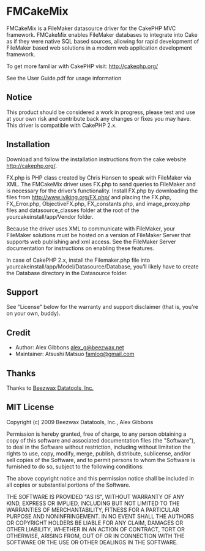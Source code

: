 FMCakeMix
=========

FMCakeMix is a FileMaker datasource driver for the CakePHP MVC framework.
FMCakeMix enables FileMaker databases to integrate into Cake as if they were
native SQL based sources, allowing for rapid development of FileMaker based web
solutions in a modern web application development framework.

To get more familiar with CakePHP visit: http://cakephp.org/

See the User Guide.pdf for usage information

Notice
------

This product should be considered a work in progress, please test and use at your own risk and contribute back any changes or fixes you may have. This driver is compatible with CakePHP 2.x.


Installation
------------

Download and follow the installation instructions from the cake website
http://cakephp.org/.

FX.php is PHP class created by Chris Hansen to speak with FileMaker via XML.
The FMCakeMix driver uses FX.php to send queries to FileMaker and is necessary 
for the driver’s functionality. Install FX.php by downloading the files from 
http://www.iviking.org/FX.php/ and placing the FX.php, FX_Error.php, 
ObjectiveFX.php, FX_constants.php, and image_proxy.php files and 
datasource_classes folder at the root of the yourcakeinstall/app/Vendor folder.

Because the driver uses XML to communicate with FileMaker, your FileMaker
solutions must be hosted on a version of FileMaker Server that supports web
publishing and xml access. See the FileMaker Server documentation for
instructions on enabling these features.

In case of CakePHP 2.x, install the Filemaker.php file into
yourcakeinstall/app/Model/Datasource/Database, you’ll likely have to create the
Database directory in the Datasource folder.

Support
-------

See "License" below for the warranty and support disclaimer (that is, you're on
your own, buddy).

Credit
------

* Author: Alex Gibbons <alex_g@beezwax.net>
* Maintainer: Atsushi Matsuo <famlog@gmail.com>

Thanks
------

Thanks to [Beezwax Datatools, Inc.](http://beezwax.net)

MIT License
-----------

Copyright (c) 2009 Beezwax Datatools, Inc., Alex Gibbons

Permission is hereby granted, free of charge, to any person obtaining a copy of
this software and associated documentation files (the "Software"), to deal in
the Software without restriction, including without limitation the rights to
use, copy, modify, merge, publish, distribute, sublicense, and/or sell copies
of the Software, and to permit persons to whom the Software is furnished to do
so, subject to the following conditions:

The above copyright notice and this permission notice shall be included in all
copies or substantial portions of the Software.

THE SOFTWARE IS PROVIDED "AS IS", WITHOUT WARRANTY OF ANY KIND, EXPRESS OR
IMPLIED, INCLUDING BUT NOT LIMITED TO THE WARRANTIES OF MERCHANTABILITY,
FITNESS FOR A PARTICULAR PURPOSE AND NONINFRINGEMENT. IN NO EVENT SHALL THE
AUTHORS OR COPYRIGHT HOLDERS BE LIABLE FOR ANY CLAIM, DAMAGES OR OTHER
LIABILITY, WHETHER IN AN ACTION OF CONTRACT, TORT OR OTHERWISE, ARISING FROM,
OUT OF OR IN CONNECTION WITH THE SOFTWARE OR THE USE OR OTHER DEALINGS IN THE
SOFTWARE.
